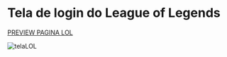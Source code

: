 # Tela de login do League of Legends

[PREVIEW PAGINA LOL](https://cybernerd007.github.io/Tela-de-Login-League-of-Legends/)

![telaLOL](https://user-images.githubusercontent.com/8114976/207803112-bd119ea5-e1f3-494d-93b9-13762d328673.png)
